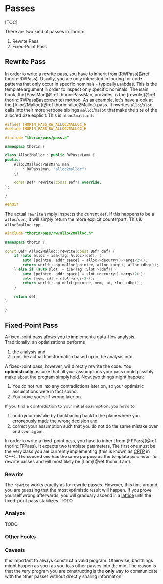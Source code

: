 # Passes

[TOC]

There are two kind of passes in Thorin:
1. Rewrite Pass
2. Fixed-Point Pass

## Rewrite Pass

In order to write a rewrite pass, you have to inherit from [RWPass](@ref thorin::RWPass).
Usually, you are only interested in looking for code patterns that only occur in specific nominals - typically `Lam`bdas.
This is the template argument in order to inspect only specific nominals.
The main hook, the [PassMan](@ref thorin::PassMan) provides, is the [rewrite](@ref thorin::RWPassBase::rewrite) method.
As an example, let's have a look at the [Alloc2Malloc](@ref thorin::Alloc2Malloc) pass.
It rewrites `alloc`/`slot` calls into their more verbose siblings `malloc`/`mslot` that make the size of the alloc'ed size explicit:
This is `alloc2malloc.h`:
```cpp
#ifndef THORIN_PASS_RW_ALLOC2MALLOC_H
#define THORIN_PASS_RW_ALLOC2MALLOC_H

#include "thorin/pass/pass.h"

namespace thorin {

class Alloc2Malloc : public RWPass<Lam> {
public:
    Alloc2Malloc(PassMan& man)
        : RWPass(man, "alloc2malloc")
    {}

    const Def* rewrite(const Def*) override;
};

}

#endif
```

The actual `rewrite` simply inspects the current `def`.
If this happens to be a `alloc`/`slot`, it will simply return the more explicit counterpart.
This is `alloc2malloc.cpp`:
```cpp
#include "thorin/pass/rw/alloc2malloc.h"

namespace thorin {

const Def* Alloc2Malloc::rewrite(const Def* def) {
    if (auto alloc = isa<Tag::Alloc>(def)) {
        auto [pointee, addr_space] = alloc->decurry()->args<2>();
        return world().op_malloc(pointee, alloc->arg(), alloc->dbg());
    } else if (auto slot  = isa<Tag::Slot >(def)) {
        auto [pointee, addr_space] = slot->decurry()->args<2>();
        auto [mem, id] = slot->args<2>();
        return world().op_mslot(pointee, mem, id, slot->dbg());
    }

    return def;
}

}
```

## Fixed-Point Pass

A fixed-point pass allows you to implement a data-flow analysis.
Traditionally, an optimizations performs
1. the analysis and
2. runs the actual transformation based upon the analysis info.

A fixed-point pass, however, will directly rewrite the code.
You **optimistically** assume that all your assumptions your pass could possibly make about the program simply hold.
Now, two things might happen:
1. You do not run into any contradictions later on, so your optimistic assumptions were in fact sound.
2. You prove yourself wrong later on.

If you find a contradiction to your initial assumption, you have to
1. undo your mistake by backtracing back to the place where you erroneously made the wrong decision and
2. correct your assumption such that you do not do the same mistake over and over again.

In order to write a fixed-point pass, you have to inherit from [FPPass](@ref thorin::FPPass).
It expects two template parameters.
The first one must be the very class you are currently implementing (this is known as [CRTP](https://en.wikipedia.org/wiki/Curiously_recurring_template_pattern) in C++).
The second one has the same purpose as the template parameter for rewrite passes and will most likely be [Lam](@ref thorin::Lam).

### Rewrite

The `rewrite` works exactly as for rewrite passes.
However, this time around, you are guessing that the most optimistic result will happen.
If you prove yourself wrong afterwards, you will gradually ascend in a [lattice](https://en.wikipedia.org/wiki/Complete_lattice) until the fixed-point pass stabilizes.
TODO

### Analyze

TODO

### Other Hooks

### Caveats

It is important to always construct a valid program.
Otherwise, bad things might happen as soon as you toss other passes into the mix.
The reason is that the very program you are constructing is the **only** way to communicate with the other passes without directly sharing information.
